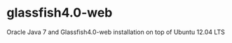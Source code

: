 glassfish4.0-web
================

Oracle Java 7 and Glassfish4.0-web installation on top of Ubuntu 12.04 LTS
